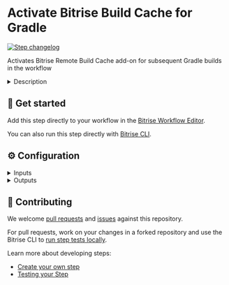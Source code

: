 # Activate Bitrise Build Cache for Gradle

[![Step changelog](https://shields.io/github/v/release/bitrise-steplib/bitrise-step-activate-gradle-remote-cache?include_prereleases&label=changelog&color=blueviolet)](https://github.com/bitrise-steplib/bitrise-step-activate-gradle-remote-cache/releases)

Activates Bitrise Remote Build Cache add-on for subsequent Gradle builds in the workflow

<details>
<summary>Description</summary>

This Step activates Bitrise's remote build cache add-on for subsequent Gradle executions in the workflow.

After this Step executes, Gradle builds will automatically read from the remote cache and push new entries if it's enabled.

</details>

## 🧩 Get started

Add this step directly to your workflow in the [Bitrise Workflow Editor](https://devcenter.bitrise.io/steps-and-workflows/steps-and-workflows-index/).

You can also run this step directly with [Bitrise CLI](https://github.com/bitrise-io/bitrise).

## ⚙️ Configuration

<details>
<summary>Inputs</summary>

| Key | Description | Flags | Default |
| --- | --- | --- | --- |
| `push` | Whether the build can not only read, but write new entries to the remote cache | required | `true` |
| `validation_level` | Level of cache entry validation for both uploads and downloads.  Levels: - `none`: no validation. - `warning`: print a warning about invalid cache entries, but don't interrupt the build - `error`: print an error about invalid cache entries and interrupt the build | required | `warning` |
| `verbose` | Enable logging additional information for troubleshooting | required | `false` |
</details>

<details>
<summary>Outputs</summary>
There are no outputs defined in this step
</details>

## 🙋 Contributing

We welcome [pull requests](https://github.com/bitrise-steplib/bitrise-step-activate-gradle-remote-cache/pulls) and [issues](https://github.com/bitrise-steplib/bitrise-step-activate-gradle-remote-cache/issues) against this repository.

For pull requests, work on your changes in a forked repository and use the Bitrise CLI to [run step tests locally](https://devcenter.bitrise.io/bitrise-cli/run-your-first-build/).

Learn more about developing steps:

- [Create your own step](https://devcenter.bitrise.io/contributors/create-your-own-step/)
- [Testing your Step](https://devcenter.bitrise.io/contributors/testing-and-versioning-your-steps/)
